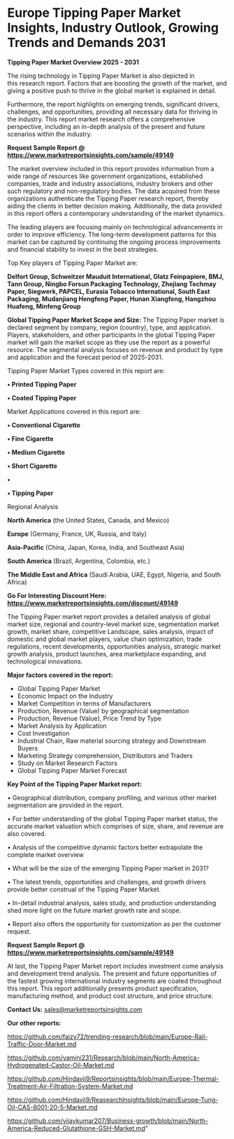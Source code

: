 # Europe Tipping Paper Market Insights, Industry Outlook, Growing Trends and Demands 2031

<Strong> Tipping Paper Market Overview 2025 - 2031</strong>

The rising technology in Tipping Paper Market is also depicted in this research report. Factors that are boosting the growth of the market, and giving a positive push to thrive in the global market is explained in detail.

Furthermore, the report highlights on emerging trends, significant drivers, challenges, and opportunities, providing all necessary data for thriving in the industry. This report market research offers a comprehensive perspective, including an in-depth analysis of the present and future scenarios within the industry.

<strong>Request Sample Report @ <a href=https://www.marketreportsinsights.com/sample/49149>https://www.marketreportsinsights.com/sample/49149</a></strong>

The market overview included in this report provides information from a wide range of resources like government organizations, established companies, trade and industry associations, industry brokers and other such regulatory and non-regulatory bodies. The data acquired from these organizations authenticate the Tipping Paper research report, thereby aiding the clients in better decision making. Additionally, the data provided in this report offers a contemporary understanding of the market dynamics.

The leading players are focusing mainly on technological advancements in order to improve efficiency. The long-term development patterns for this market can be captured by continuing the ongoing process improvements and financial stability to invest in the best strategies.

Top Key players of Tipping Paper Market are:

<strong>Delfort Group, Schweitzer Mauduit International, Glatz Feinpapiere, BMJ, Tann Group, Ningbo Forsun Packaging Technology, Zhejiang Techmay Paper, Siegwerk, PAPCEL, Eurasia Tobacco International, South East Packaging, Mudanjiang Hengfeng Paper, Hunan Xiangfeng, Hangzhou Huafeng, Minfeng Group</strong>

<strong><b>Global Tipping Paper Market Scope and Size:</b></strong>
The Tipping Paper market is declared segment by company, region (country), type, and application. Players, stakeholders, and other participants in the global Tipping Paper market will gain the market scope as they use the report as a powerful resource. The segmental analysis focuses on revenue and product by type and application and the forecast period of 2025-2031.

Tipping Paper Market Types covered in this report are:

<strong>•  Printed Tipping Paper

•  Coated Tipping Paper</strong>

Market Applications covered in this report are:

<strong>•  Conventional Cigarette

•  Fine Cigarette

•  Medium Cigarette

•  Short Cigarette

•  

•  Tipping Paper</strong> 

Regional Analysis

<strong>North America</strong> (the United States, Canada, and Mexico)

<strong>Europe</strong> (Germany, France, UK, Russia, and Italy)

<strong>Asia-Pacific</strong> (China, Japan, Korea, India, and Southeast Asia)

<strong>South America</strong> (Brazil, Argentina, Colombia, etc.)

<strong>The Middle East and Africa</strong> (Saudi Arabia, UAE, Egypt, Nigeria, and South Africa)

<strong>Go For Interesting Discount Here: <a href=https://www.marketreportsinsights.com/discount/49149>https://www.marketreportsinsights.com/discount/49149</a></strong>

The Tipping Paper market report provides a detailed analysis of global market size, regional and country-level market size, segmentation market growth, market share, competitive Landscape, sales analysis, impact of domestic and global market players, value chain optimization, trade regulations, recent developments, opportunities analysis, strategic market growth analysis, product launches, area marketplace expanding, and technological innovations.

<strong><b>Major factors covered in the report:</b></strong>
<ul>
  <li>Global Tipping Paper Market </li>
  <li>Economic Impact on the Industry</li>
  <li>Market Competition in terms of Manufacturers</li>
  <li>Production, Revenue (Value) by geographical segmentation</li>
  <li>Production, Revenue (Value), Price Trend by Type</li>
  <li>Market Analysis by Application</li>
  <li>Cost Investigation</li>
  <li>Industrial Chain, Raw material sourcing strategy and Downstream Buyers</li>
  <li>Marketing Strategy comprehension, Distributors and Traders</li>
  <li>Study on Market Research Factors</li>
  <li>Global Tipping Paper Market Forecast</li>
</ul>

<strong><b>Key Point of the Tipping Paper Market report:</b></strong>

• Geographical distribution, company profiling, and various other market segmentation are provided in the report.

• For better understanding of the global Tipping Paper market status, the accurate market valuation which comprises of size, share, and revenue are also covered.

• Analysis of the competitive dynamic factors better extrapolate the complete market overview

• What will be the size of the emerging Tipping Paper market in 2031?

• The latest trends, opportunities and challenges, and growth drivers provide better construal of the Tipping Paper Market.

• In-detail industrial analysis, sales study, and production understanding shed more light on the future market growth rate and scope.

• Report also offers the opportunity for customization as per the customer request.

<strong>Request Sample Report @ <a href=https://www.marketreportsinsights.com/sample/49149>https://www.marketreportsinsights.com/sample/49149</a></strong>

At last, the Tipping Paper Market report includes investment come analysis and development trend analysis. The present and future opportunities of the fastest growing international industry segments are coated throughout this report. This report additionally presents product specification, manufacturing method, and product cost structure, and price structure.

<strong>Contact Us:</strong>
sales@marketreportsinsights.com

<strong>Our other reports:</strong>

<a href=https://github.com/faizy72/trending-research/blob/main/Europe-Rail-Traffic-Door-Market.md>https://github.com/faizy72/trending-research/blob/main/Europe-Rail-Traffic-Door-Market.md</a>

<a href=https://github.com/yamini231/Research/blob/main/North-America-Hydrogenated-Castor-Oil-Market.md>https://github.com/yamini231/Research/blob/main/North-America-Hydrogenated-Castor-Oil-Market.md</a>

<a href=https://github.com/Hindavii9/Reportsinsights/blob/main/Europe-Thermal-Treatment-Air-Filtration-System-Market.md>https://github.com/Hindavii9/Reportsinsights/blob/main/Europe-Thermal-Treatment-Air-Filtration-System-Market.md</a>

<a href=https://github.com/Hindavii9/ReasearchInsights/blob/main/Europe-Tung-Oil-CAS-8001-20-5-Market.md>https://github.com/Hindavii9/ReasearchInsights/blob/main/Europe-Tung-Oil-CAS-8001-20-5-Market.md</a>

<a href=https://github.com/vijaykumar207/Business-growth/blob/main/North-America-Reduced-Glutathione-GSH-Market.md>https://github.com/vijaykumar207/Business-growth/blob/main/North-America-Reduced-Glutathione-GSH-Market.md</a>"
